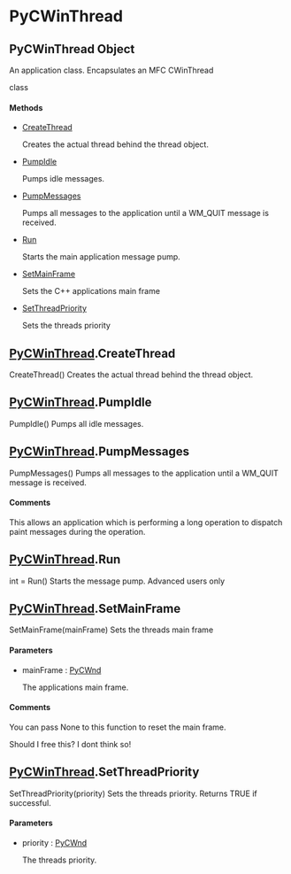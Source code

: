 # PyCWinThread


## PyCWinThread Object

An application class\.  Encapsulates an MFC CWinThread

 class

#### Methods

  - [CreateThread](PyCWinThread.md#pycwinthreadcreatethread)

    Creates the actual thread behind the thread object\.&nbsp;

  - [PumpIdle](PyCWinThread.md#pycwinthreadpumpidle)

    Pumps idle messages\.&nbsp;

  - [PumpMessages](PyCWinThread.md#pycwinthreadpumpmessages)

    Pumps all messages to the application until a WM\_QUIT message is received\.&nbsp;

  - [Run](PyCWinThread.md#pycwinthreadrun)

    Starts the main application message pump\.&nbsp;

  - [SetMainFrame](PyCWinThread.md#pycwinthreadsetmainframe)

    Sets the C\+\+ applications main frame&nbsp;

  - [SetThreadPriority](PyCWinThread.md#pycwinthreadsetthreadpriority)

    Sets the threads priority&nbsp;


## [PyCWinThread](PyCWinThread.md#pycwinthread)\.CreateThread

CreateThread\(\)
Creates the actual thread behind the thread object\.


## [PyCWinThread](PyCWinThread.md#pycwinthread)\.PumpIdle

PumpIdle\(\)
Pumps all idle messages\.


## [PyCWinThread](PyCWinThread.md#pycwinthread)\.PumpMessages

PumpMessages\(\)
Pumps all messages to the application until a WM\_QUIT message is received\.

#### Comments

This allows an application which is performing a long operation to dispatch paint messages during the operation\.


## [PyCWinThread](PyCWinThread.md#pycwinthread)\.Run

int = Run\(\)
Starts the message pump\.  Advanced users only


## [PyCWinThread](PyCWinThread.md#pycwinthread)\.SetMainFrame

SetMainFrame\(mainFrame\)
Sets the threads main frame

#### Parameters

  - mainFrame : [PyCWnd](PyCWnd.md)

    The applications main frame\.

#### Comments

You can pass None to this function to reset the main frame\. 

Should I free this?  I dont think so\!


## [PyCWinThread](PyCWinThread.md#pycwinthread)\.SetThreadPriority

SetThreadPriority\(priority\)
Sets the threads priority\.  Returns TRUE if successful\.

#### Parameters

  - priority : [PyCWnd](PyCWnd.md)

    The threads priority\.